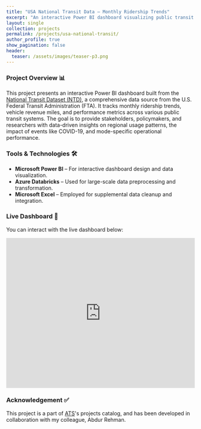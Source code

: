 ```yaml
---
title: "USA National Transit Data – Monthly Ridership Trends"
excerpt: "An interactive Power BI dashboard visualizing public transit ridership trends across the USA, highlighting patterns and insights from the National Transit Dataset."
layout: single
collection: projects
permalink: /projects/usa-national-transit/
author_profile: true
show_pagination: false
header:
  teaser: /assets/images/teaser-p3.png
---
```


### Project Overview 📊
This project presents an interactive Power BI dashboard built from the [National Transit Dataset (NTD)](https://www.transit.dot.gov/ntd), a comprehensive data source from the U.S. Federal Transit Administration (FTA). It tracks monthly ridership trends, vehicle revenue miles, and performance metrics across various public transit systems. The goal is to provide stakeholders, policymakers, and researchers with data-driven insights on regional usage patterns, the impact of events like COVID-19, and mode-specific operational performance.

### Tools & Technologies 🛠
- **Microsoft Power BI** – For interactive dashboard design and data visualization.
- **Azure Databricks** – Used for large-scale data preprocessing and transformation.
- **Microsoft Excel** – Employed for supplemental data cleanup and integration.

### Live Dashboard 🔗
You can interact with the live dashboard below:

<iframe title="US Transit Data" width="100%" height="400" src="https://app.powerbi.com/view?r=eyJrIjoiNjY1Zjg5ZTQtYzkzMC00NTlmLWI1YjItNDVmMDg0ZmRlODE4IiwidCI6IjQxOWY3MTFlLTE2NDktNDA0Mi05YmIxLWRiNTc2ODk0ZDFhOSJ9" frameborder="0" allowFullScreen="true"></iframe>

### Acknowledgement ✅
This project is a part of [ATS](https://www.atsailab.com/)'s projects catalog, and has been developed in collaboration with my colleague, Abdur Rehman.